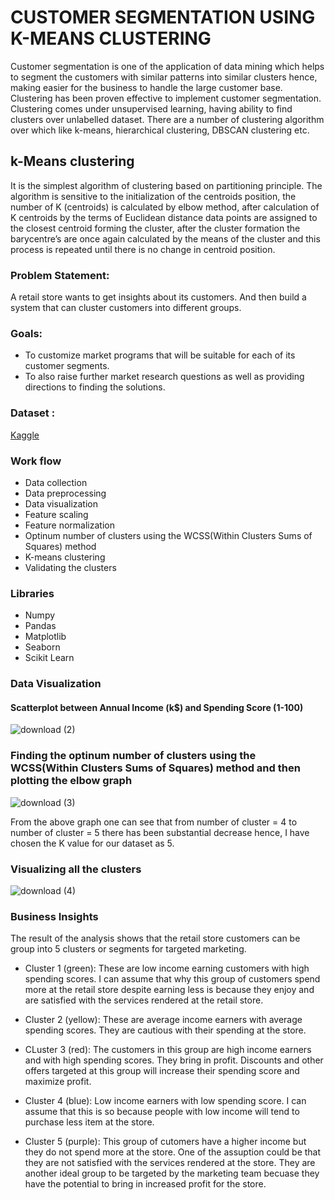 # CUSTOMER SEGMENTATION USING K-MEANS CLUSTERING
Customer segmentation is one of  the application of data mining which helps to segment the customers with similar patterns into similar clusters hence, making easier for the business to handle the large customer base. Clustering has been proven effective to implement customer segmentation. Clustering comes under unsupervised learning, having ability to find clusters over unlabelled dataset. There are a number of clustering algorithm over which like k-means, hierarchical clustering, DBSCAN clustering etc. 

## k-Means clustering
It is the simplest algorithm of clustering based on partitioning principle. The algorithm is sensitive to the initialization of the centroids position, the number of K (centroids) is calculated by elbow method, after calculation of K centroids by the terms of Euclidean distance data points are assigned to the closest centroid forming the cluster, after the cluster formation the barycentre’s are once again calculated by the means of the cluster and this process is repeated until there is no change in centroid position.

### Problem Statement: 
A retail store wants to get insights about its customers. And then build a system that can cluster customers into different groups.

### Goals:
- To customize market programs that will be suitable for each of its customer segments. 
- To also raise further market research questions as well as providing directions to finding the solutions.

### Dataset : 
[Kaggle](https://www.kaggle.com/vjchoudhary7/customer-segmentation-tutorial-in-python)

### Work flow
- Data collection
- Data preprocessing
- Data visualization
- Feature scaling
- Feature normalization
- Optinum number of clusters using the WCSS(Within Clusters Sums of Squares) method
- K-means clustering
- Validating the clusters

### Libraries
- Numpy
- Pandas
- Matplotlib
- Seaborn
- Scikit Learn

### Data Visualization
#### Scatterplot between Annual Income (k$) and Spending Score (1-100)
![download (2)](https://user-images.githubusercontent.com/92667306/158186060-b6f0d38f-38e3-4bdf-96d3-51b78d405838.png)

### Finding the optinum number of clusters using the WCSS(Within Clusters Sums of Squares) method and then plotting the elbow graph
![download (3)](https://user-images.githubusercontent.com/92667306/158186879-a8313c18-9e80-4494-bdad-e0d88edd8001.png)

From the above graph one can see that from number of cluster = 4 to number of cluster = 5 there has been substantial decrease hence, I have chosen the K value for our dataset as 5.

### Visualizing all the clusters
![download (4)](https://user-images.githubusercontent.com/92667306/158187324-9cc06317-a6a4-4f50-ae77-ce209dccee68.png)

### Business Insights
The result of the analysis shows that the retail store customers can be group into 5 clusters or segments for targeted marketing.

- Cluster 1 (green): These are low income earning customers with high spending scores. I can assume that why this group of customers spend more at the retail store despite earning less is because they enjoy and are satisfied with the services rendered at the retail store.

- Cluster 2 (yellow): These are average income earners with average spending scores. They are cautious with their spending at the store.

- CLuster 3 (red): The customers in this group are high income earners and with high spending scores. They bring in profit. Discounts and other offers targeted at this group will increase their spending score and maximize profit.

- Cluster 4 (blue): Low income earners with low spending score. I can assume that this is so because people with low income will tend to purchase less item at the store.

- Cluster 5 (purple): This group of cutomers have a higher income but they do not spend more at the store. One of the assuption could be that they are not satisfied with the services rendered at the store. They are another ideal group to be targeted by the marketing team becuase they have the potential to bring in increased profit for the store.

